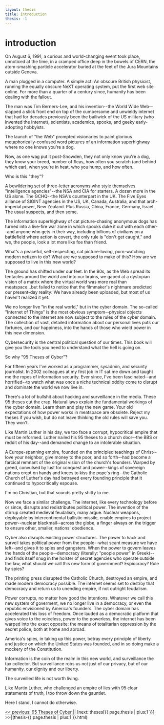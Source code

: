 ```yaml
---
layout: thesis
title: introduction
thesis: -1
---
```


<h1 id="html">introduction</h1>

On August 6, 1991, a curious and world-changing event took place, unnoticed at the time, in a cramped office deep in the bowels of CERN, the atom-smashing particle accelerator buried at the feet of the Jura Mountains outside Geneva.

A man plugged in a computer. A simple act: An obscure British physicist, running the equally obscure NeXT operating system, put the first web site online. For more than a quarter of a century since, humanity has been dealing with the fallout.

The man was Tim Berners-Lee, and his invention--the World Wide Web--slapped a slick front end on top of the cumbersome and unwieldy internet that had for decades previously been the bailiwick of the US military (who invented the internet), scientists, academics, spooks, and geeky early-adopting hobbyists.

The launch of "the Web" prompted visionaries to paint glorious  metaphorically-confused word pictures of an information superhighway where no one knows you're a dog.

Now, as one wag put it post-Snowden, they not only know you're a dog, they know your breed, number of fleas, how often you scratch (and behind which ear), when you're in heat, who you hump, and how often.

Who is this "they"?

A bewildering set of three-letter acronyms who style themselves "intelligence agencies"--the NSA and CIA for starters. A dozen more in the US alone. The GCHQ--the NSA's counterpart in the UK. The Five Eyes alliance of SIGINT agencies in the US, UK, Canada, Australia, and that arch-imperial power, New Zealand. Plus Russia, China, France, Germany, Israel. The usual suspects, and then some.

The information superhighway of cat picture-chasing anonymous dogs has turned into a live-fire war zone in which spooks duke it out with each other--and anyone who gets in their way, including billions of civilians on a battlefield where action is covert, the only rule is "don't get caught," and we, the people, look a lot more like foe than friend.

What's a peaceful, self-respecting, cat picture-loving, porn-watching modern netizen to do? What are we supposed to make of this? How are we supposed to live in this new world?

The ground has shifted under our feet. In the 90s, as the Web spread its tentacles around the world and into our brains, we gaped at a dystopian vision of a matrix where the virtual world was more real than meatspace...but failed to notice that the filmmaker's nightmare predicted our present-day reality: We have already been uploaded, but most of us haven't realized it yet.

We no longer live "in the real world," but in the cyber domain. The so-called "Internet of Things" is the most obvious symptom--physical objects connected to the internet are now subject to the rules of the cyber domain. The collection of vast, detailed information about our personal lives puts our fortunes, and our happiness, into the hands of those who wield power in this new dimension.

Cybersecurity is the central political question of our times. This book will give you the tools you need to understand what the hell is going on.

So why "95 Theses of Cyber"?

For fifteen years I've worked as a programmer, sysadmin, and security journalist. In 2002 colleagues at my first job in IT sat me down and taught me the ropes of information security. Ever since, I've been fascinated--and horrified--to watch what was once a niche technical oddity come to disrupt and dominate the world we now live in.

There's a lot of bullshit about hacking and surveillance in the media. These 95 theses cut the crap. Natural laws explain the fundamental workings of the cyber domain. Learn them and play the new game. Your old expectations of how power works in meatspace are obsolete. Reject my theses if you wish, but do not leave thinking the old rules will save you. They won't.

Like Martin Luther in his day, we too face a corrupt, hypocritical empire that must be reformed. Luther nailed his 95 theses to a church door--the BBS or reddit of his day--and demanded change to an intolerable situation.

A Europe-spanning empire, founded on the principled teachings of Christ--love your neighbor, give money to the poor, and so forth--had become a farcical remnant of the original vision of the church's founders. Warped by greed, convulsed by lust for conquest and power--kings of sovereign nations crept on hands and knees to kiss the pope's ring--the Catholic Church of Luther's day had betrayed every founding principle that it continued to hypocritically espouse.

I'm no Christian, but that sounds pretty shitty to me.

Now we face a similar challenge. The internet, like every technology before or since, disrupts and redistributes political power. The invention of the stirrup created medieval feudalism, many argue. Nuclear weapons, deployable by intercontinental ballistic missile, enable empires to project power--nuclear blackmail--across the globe, a finger always on the trigger to ensure other, smaller, nations' obedience.

Cyber also disrupts existing power structures. The power to hack and surveil takes political power from the people--what scant measure we have left--and gives it to spies and gangsters. When the power to govern leaves the hands of the people--democracy (literally: "people power" in Greek)--and finds itself snug in the holster of secret agencies who operate outside the law, what should we call this new form of government? Espiocracy? Rule by spies?

The printing press disrupted the Catholic Church, destroyed an empire, and made modern democracy possible. The internet seems set to destroy that democracy and return us to unending empire, if not outright feudalism.

Power corrupts, no matter how good the intentions. Whatever we call this new system of goverment, we no longer live in a democracy, or even the republic envisioned by America's founders. The cyber domain has accelerated this loss of freedom. Once lauded as a democratic platform that gives voice to the voiceless, power to the powerless, the internet has been warped into the exact opposite: the means of totalitarian oppression by the secret police, both at home and abroad.

America's spies, in taking up this power, betray every principle of liberty and justice on which the United States was founded, and in so doing make a mockery of the Constitution.

Information is the coin of the realm in this new world, and surveillance the tax collector. But surveillance robs us not just of our privacy, but of our humanity, our dignity and our liberty.

The surveilled life is not worth living.

Like Martin Luther, who challenged an empire of lies with 95 clear statements of truth, I too throw down the gauntlet.

Here I stand, I cannot do otherwise.

[\<\< previous: 95 Theses of Cyber](../95-theses-of-cyber.html)  ||  [next: theses[{{ page.thesis | plus:1 }}] \>\>](thesis-{{ page.thesis | plus:1 }}.html)

